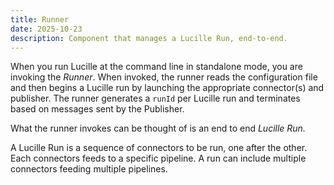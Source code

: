 ```yaml
---
title: Runner
date: 2025-10-23
description: Component that manages a Lucille Run, end-to-end. 
---
```


When you run Lucille at the command line in standalone mode, you are invoking the *Runner*. When invoked, the runner reads the configuration file and then begins a Lucille run by launching the appropriate connector(s) and publisher. The runner generates a `runId` per Lucille run and terminates based on messages sent by the Publisher.

What the runner invokes can be thought of is an end to end *Lucille Run.*

A Lucille Run is a sequence of connectors to be run, one after the other. Each connectors feeds to a specific pipeline. A run can include multiple connectors feeding multiple pipelines.









